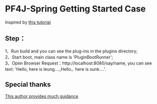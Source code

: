 # PF4J-Spring Getting Started Case
  Inspired by [this tutorial](https://www.youtube.com/watch?v=0kU5XygBwT4)
  
## Step：
1、Run build and you can see the plug-ins in the plugins directory; <br/>
2、Start boot, main class name is 'PluginBootRunner'; <br/>
3、Open Browser Request：http://localhost:8080/say/name, you can see text: 'Hello, here is leung....,Hello，here is sunk....'. <br/>

## Special thanks
[This author provides much guidance](https://github.com/asm0dey/pf4j-demo)
